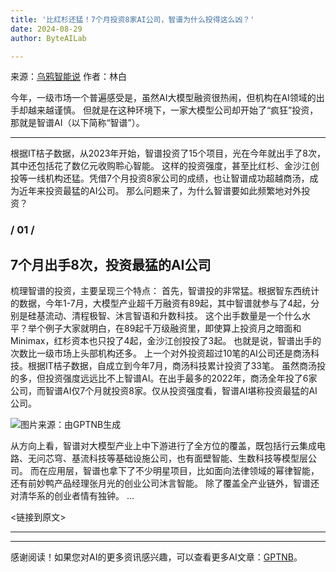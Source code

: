 ```yaml
---
title: '比红杉还猛！7个月投资8家AI公司，智谱为什么投得这么凶？'
date: 2024-08-29
author: ByteAILab

---
```


来源：[乌鸦智能说](https://mp.weixin.qq.com/s/-v5gy8UELTxT5iDSUC7zYA)
作者：林白

今年，一级市场一个普遍感受是，虽然AI大模型融资很热闹，但机构在AI领域的出手却越来越谨慎。
但就是在这种环境下，一家大模型公司却开始了“疯狂”投资，那就是智谱AI（以下简称“智谱”）。

---

根据IT桔子数据，从2023年开始，智谱投资了15个项目，光在今年就出手了8次，其中还包括花了数亿元收购聆心智能。
这样的投资强度，甚至比红杉、金沙江创投等一线机构还猛。凭借7个月投资8家公司的成绩，也让智谱成功超越商汤，成为近年来投资最猛的AI公司。
那么问题来了，为什么智谱要如此频繁地对外投资？‍

### / 01 /
## 7个月出手8次，投资最猛的AI公司

梳理智谱的投资，主要呈现三个特点：
首先，智谱投的非常猛。根据智东西统计的数据，今年1-7月，大模型产业超千万融资有89起，其中智谱就参与了4起，分别是硅基流动、清程极智、沐言智语和升数科技。
这个出手数量是一个什么水平？举个例子大家就明白，在89起千万级融资里，即使算上投资月之暗面和Minimax，红杉资本也只投了4起，金沙江创投投了3起。
也就是说，智谱出手的次数比一级市场上头部机构还多。
上一个对外投资超过10笔的AI公司还是商汤科技。根据IT桔子数据，自成立到今年7月，商汤科技累计投资了33笔。
虽然商汤投的多，但投资强度远远比不上智谱AI。在出手最多的2022年，商汤全年投了6家公司，而智谱AI仅7个月就投资8家。仅从投资强度看，智谱AI堪称投资最猛的AI公司。

![图片来源：由GPTNB生成](http://www.jesonc.com/upload/3B33CB85B496C0CB6FBA4C2BD79320AD/1724723746717/FsNznuM4F5ZYCyvyX-_aXE00daqt.png)

从方向上看，智谱对大模型产业上中下游进行了全方位的覆盖，既包括行云集成电路、无问芯穹、基流科技等基础设施公司，也有面壁智能、生数科技等模型层公司。
而在应用层，智谱也拿下了不少明星项目，比如面向法律领域的幂律智能，还有前妙鸭产品经理张月光的创业公司沐言智能。
除了覆盖全产业链外，智谱还对清华系的创业者情有独钟。
...

<链接到原文>

---
---
感谢阅读！如果您对AI的更多资讯感兴趣，可以查看更多AI文章：[GPTNB](https://gptnb.com)。